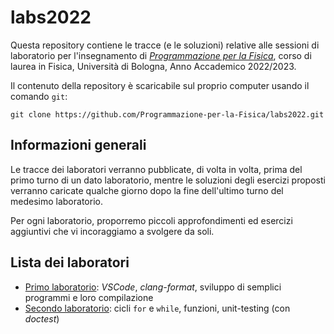 # labs2022

Questa repository contiene le tracce (e le soluzioni) relative alle sessioni
di laboratorio per l'insegnamento di
_[Programmazione per la Fisica](https://github.com/Programmazione-per-la-Fisica/pf2022)_,
corso di laurea in Fisica, Università di Bologna, Anno Accademico 2022/2023.

Il contenuto della repository è scaricabile sul proprio computer usando il
comando `git`:

```shell
git clone https://github.com/Programmazione-per-la-Fisica/labs2022.git
```

## Informazioni generali

Le tracce dei laboratori verranno pubblicate, di volta in volta, prima del
primo turno di un dato laboratorio, mentre le soluzioni degli esercizi proposti
verranno caricate qualche giorno dopo la fine dell'ultimo turno del medesimo
laboratorio.

Per ogni laboratorio, proporremo piccoli approfondimenti ed esercizi aggiuntivi
che vi incoraggiamo a svolgere da soli.

## Lista dei laboratori

- [Primo laboratorio](lab1/lab1.md): _VSCode_, _clang-format_, sviluppo di
  semplici programmi e loro compilazione
- [Secondo laboratorio](lab2/lab2.md): cicli `for` e `while`, funzioni,
  unit-testing (con _doctest_)
